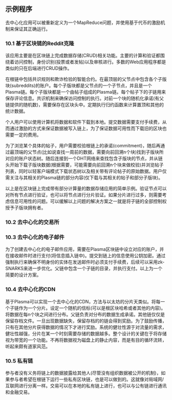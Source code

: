 ## 示例程序

去中心化应用可以被重新定义为一个MapReduce问题，并使用基于代币的激励机制来保证其正确运行。

### 10.1 基于区块链的Reddit克隆

该应用主要是在区块链上完成数据存储(CRUD)相关功能。主要的计算和验证都围绕着访问控制，身份识别(投票或者发帖)以及审核进行。多数的Web应用程序都是类似的只在后端进行CRUD操作。

在根链中包括共识规则和欺诈检验的智能合约。在最顶层的父节点中包含各个子版块(subreddits)的账户。每个子版块都是父节点的一个子节点，并且是一个Plasma链。每个子版块都是一个由帖子组成的Plasma链。每个帖子下的子链用来保存评论信息。共识机制来确保访问控制的执行。对前一个块的随机化承诺(有父链提供的随机数)，需要保存在区块头中。定期执行归约函数来计算置顶和其他的统计数据。

个人用户可以使用计算机将数据和软件下载到本地。提交数据需要支付手续费，从而通过激励的方式来保证数据被写入链上，为了保证数据可用性而下载旧的区块也需要一定的费用。

为了浏览某个具体的帖子，用户需要校验根链上的承诺(commitment)，随后再通过最顶端的父节点(比如说查找一周前的数据，需要向前回溯n个块)找到子版块所对应的账户状态树。随后连接到一个DHT网络来查找包含子版块的节点，并从链头开始下载子版块数据(根据需要，可能需要向前回溯n个块来做校验)并浏览帖子列表，同时以轻客户端模式下载状态树以及相关带有评论帖子的原始数据。用户仅需关注与其相关的Plasma链的部分内容(仅下载与其相关的帖子和部分子版块)。

以上是在区块链上完成带有部分计算量的数据存储应用的简单示例。验证节点可以对所有节点进行验证，也可以将节点进行分片验证。如果分片进行过多，则需要考虑信息可用性的问题。可以缓解以上问题的解决方案之一就是将子链的全部控制权授予子版块拥有者。

### 10.2 去中心化的交易所



### 10.3 去中心化的电子邮件

为了创建去中心化的电子邮件应用，需要在Plasma区块链中设立对应的账户，并在接收邮件时进行支付(将信息插入链中)。提交到链上的信息使用公钥加密。通过强制执行来确保不明身份的实体在发送邮件时必须支付手续费，后续可以采用zk-SNARKS来进一步优化。父链中包含一个子链的目录，并执行支付。以上为一个简要的设计方案。

### 10.4 去中心化的CDN

基于Plasma可以实现一个去中心化的CDN，方法与以太坊的分片天类似。将每一个子链作为一个分片。设定一个随机的信标(可以是根区块哈希或者其他的内容)。将数据在每n个块之间进行分布。父链负责对分布的数据生成承诺。其他链仅仅是保留存档文件。一旦出现数据缺失，保留存档的的链会得到奖励。为了鼓励传播，只有在其他分片获得数据的情况下才进行奖励。系统的健壮性源于对流量的需求，健壮性越强，分片在某一个时刻需要存储的数据越多。整个设计的关键在于将存储视为带宽的一个功能。不再将数据视为磁盘上的静止内容，而是有目的循环流转，听起来颇有道家风范。


### 10.5 私有链

参与者没有义务将链上的数据披露给其他人(尽管没有组织数据被公开的机制)，如果参与者希望在根链下运行一些私有区块链，也是可以做到的。这就像对局域网/互联网进行分离一样。交易可以在本地的私有链上进行，也可以与公有链进行通讯和金融交易。